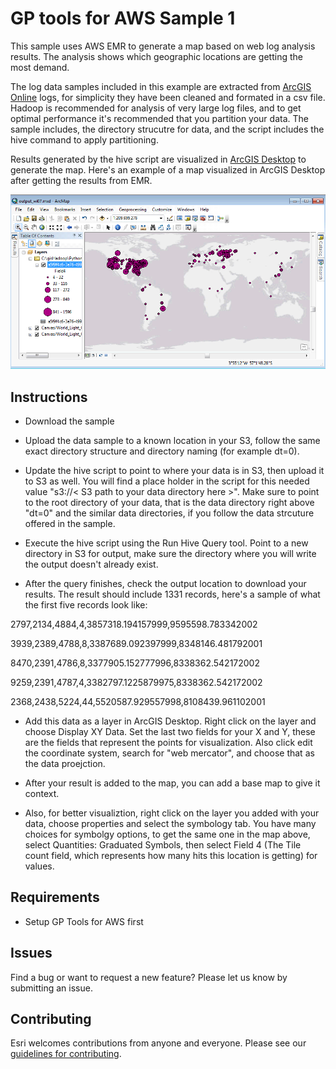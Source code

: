 

# GP tools for AWS Sample 1

This sample uses AWS EMR to generate a map based on web log analysis results. The analysis shows which geographic locations are getting the most demand.

The log data samples included in this example are extracted from [ArcGIS Online](http://www.arcgis.com/features/) logs, for simplicity they have been cleaned and formated in a csv file. Hadoop is recommended for analysis of very large log files, and to get optimal performance it's recommended that you partition your data. The sample includes, the directory strucutre for data, and the script includes the hive command to apply partitioning.  

Results generated by the hive script are visualized in [ArcGIS Desktop](http://www.esri.com/software/arcgis/arcgis-for-desktop) to generate the map. Here's an example of a map visualized in ArcGIS Desktop after getting the results from EMR.

<img src="sample1map.png" alt="map-img"  width="620"> 

## Instructions

* Download the sample 

* Upload the data sample to a known location in your S3, follow the same exact directory structure and directory naming (for example dt=0).

* Update the hive script to point to where your data is in S3, then upload it to S3 as well. You will find a place holder in the script for this needed value "s3://< S3 path to your data directory here >". Make sure to point to the root directory of your data, that is the data directory right above "dt=0" and the similar data directories, if you follow the data strcuture offered in the sample.

* Execute the hive script using the Run Hive Query tool. Point to a new directory in S3 for output, make sure the directory where you will write the output doesn't already exist. 

* After the query finishes, check the output location to download your results. The result should include 1331 records, here's a sample of what the first five records look like:
 
2797,2134,4884,4,3857318.194157999,9595598.783342002

3939,2389,4788,8,3387689.092397999,8348146.481792001

8470,2391,4786,8,3377905.152777996,8338362.542172002

9259,2391,4787,4,3382797.1225879975,8338362.542172002

2368,2438,5224,44,5520587.929557998,8108439.961102001	 

* Add this data as a layer in ArcGIS Desktop. Right click on the layer and choose Display XY Data. Set the last two fields for your X and Y, these are the fields that represent the points for visualization. Also click edit the coordinate system, search for "web mercator", and choose that as the data proejction. 

* After your result is added to the map, you can add a base map to give it context.

* Also, for better visualiztion, right click on the layer you added with your data, choose properties and select the symbology tab. You have many choices for symbolgy options, to get the same one in the map above, select Quantities: Graduated Symbols, then select Field 4 (The Tile count field, which represents how many hits this location is getting) for values.


## Requirements

* Setup GP Tools for AWS first

## Issues

Find a bug or want to request a new feature?  Please let us know by submitting an issue.

## Contributing

Esri welcomes contributions from anyone and everyone. Please see our [guidelines for contributing](https://github.com/esri/contributing).

